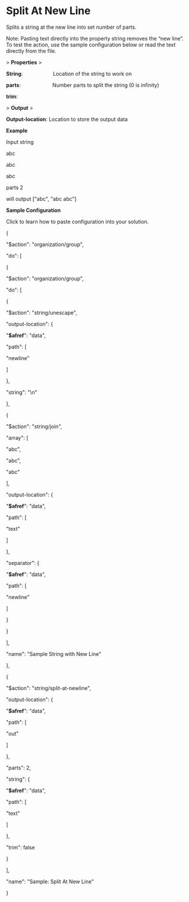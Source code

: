 # Split At New Line

Splits a string at the new line into set number of parts.

Note: Pasting text directly into the property string removes the “new line”. To test the action, use the sample configuration below or read the text directly from the file.

&gt; **Properties**
&gt; 

**String**:                     Location of the string to work on

**parts**:                      Number parts to split the string (0 is infinity)

**trim**:

&gt; **Output**
&gt; 

**Output-location**: Location to store the output data

**Example**

Input string

abc

abc

abc

parts 2

will output ["abc", "abc abc"]

**Sample Configuration**

Click to learn how to paste configuration into your solution.

{

"$action": "organization/group",

"do": [

{

"$action": "organization/group",

"do": [

{

"$action": "string/unescape",

"output-location": {

"__$afref__": "data",

"path": [

"newline"

]

},

"string": "\\n"

},

{

"$action": "string/join",

"array": [

"abc",

"abc",

"abc"

],

"output-location": {

"__$afref__": "data",

"path": [

"text"

]

},

"separator": {

"__$afref__": "data",

"path": [

"newline"

]

}

}

],

"name": "Sample String with New Line"

},

{

"$action": "string/split-at-newline",

"output-location": {

"__$afref__": "data",

"path": [

"out"

]

},

"parts": 2,

"string": {

"__$afref__": "data",

"path": [

"text"

]

},

"trim": false

}

],

"name": "Sample: Split At New Line"

}